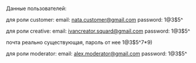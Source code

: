 Данные пользователей:

для роли customer:
email: nata.customer@gmail.com
password: 1@3$5^


для роли creative:
email: ivancreator.squard@gmail.com
password: 1@3$5^


почта реально существующая, пароль от нее 1@3$5^7*9)


для роли moderator:
email: alex.moderator@gmail.com
password: 1@3$5^
